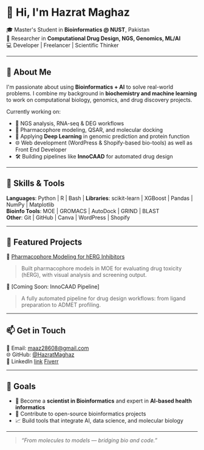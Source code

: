 # 👋 Hi, I'm Hazrat Maghaz

🎓 Master's Student in **Bioinformatics @ NUST**, Pakistan  
🔬 Researcher in **Computational Drug Design, NGS, Genomics, ML/AI**  
💻 Developer | Freelancer | Scientific Thinker

---

## 🧠 About Me

I'm passionate about using **Bioinformatics + AI** to solve real-world problems. I combine my background in **biochemistry and machine learning** to work on computational biology, genomics, and drug discovery projects.

Currently working on:
- 🧬 NGS analysis, RNA-seq & DEG workflows
- 💊 Pharmacophore modeling, QSAR, and molecular docking
- 🧠 Applying **Deep Learning** in genomic prediction and protein function
- 🌐 Web development (WordPress & Shopify-based bio-tools) as well as Front End Developer
- 🛠️ Building pipelines like **InnoCAAD** for automated drug design

---

## 🔧 Skills & Tools

**Languages**: Python | R | Bash | 
**Libraries**: scikit-learn | XGBoost | Pandas | NumPy | Matplotlib  
**Bioinfo Tools**: MOE | GROMACS | AutoDock | GRIND | BLAST  
**Other**: Git | GitHub | Canva | WordPress | Shopify

---

## 📂 Featured Projects

🧬 [Pharmacophore Modeling for hERG Inhibitors](https://github.com/HazratMaghaz/Pharmacophore_Modeling)  
> Built pharmacophore models in MOE for evaluating drug toxicity (hERG), with visual analysis and screening output.

🔧 [Coming Soon: InnoCAAD Pipeline]  
> A fully automated pipeline for drug design workflows: from ligand preparation to ADMET profiling.

---

## 📫 Get in Touch

💌 Email: maaz28608@gmail.com  
🌐 GitHub: [@HazratMaghaz](https://github.com/HazratMaghaz)  
🔗 LinkedIn [link](https://www.linkedin.com/in/hazrat-maghaz-16a9292b6/)
 [Fiverr](https://www.fiverr.com/maazkhan141)


---

## 🎯 Goals

- 🔭 Become a **scientist in Bioinformatics** and expert in **AI-based health informatics**
- 💼 Contribute to open-source bioinformatics projects
- 📈 Build tools that integrate AI, data science, and molecular biology

---

> *“From molecules to models — bridging bio and code.”*
